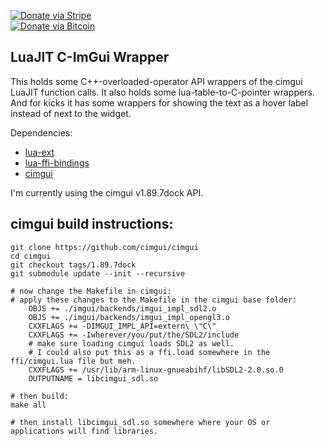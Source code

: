 [![Donate via Stripe](https://img.shields.io/badge/Donate-Stripe-green.svg)](https://buy.stripe.com/00gbJZ0OdcNs9zi288)<br>
[![Donate via Bitcoin](https://img.shields.io/badge/Donate-Bitcoin-green.svg)](bitcoin:37fsp7qQKU8XoHZGRQvVzQVP8FrEJ73cSJ)<br>

## LuaJIT C-ImGui Wrapper

This holds some C++-overloaded-operator API wrappers of the cimgui LuaJIT function calls.
It also holds some lua-table-to-C-pointer wrappers.
And for kicks it has some wrappers for showing the text as a hover label instead of next to the widget.

Dependencies:
- [lua-ext](https://github.com/thenumbernine/lua-ext)
- [lua-ffi-bindings](https://github.com/thenumbernine/lua-ffi-bindings)
- [cimgui](https://github.com/cimgui/cimgui)

I'm currently using the cimgui v1.89.7dock API.

## cimgui build instructions:

```
git clone https://github.com/cimgui/cimgui
cd cimgui
git checkout tags/1.89.7dock
git submodule update --init --recursive

# now change the Makefile in cimgui:
# apply these changes to the Makefile in the cimgui base folder:
	OBJS += ./imgui/backends/imgui_impl_sdl2.o
	OBJS += ./imgui/backends/imgui_impl_opengl3.o
	CXXFLAGS += -DIMGUI_IMPL_API=extern\ \"C\"
	CXXFLAGS += -Iwherever/you/put/the/SDL2/include
	# make sure loading cimgui loads SDL2 as well.
	# I could also put this as a ffi.load somewhere in the ffi/cimgui.lua file but meh.
	CXXFLAGS += /usr/lib/arm-linux-gnueabihf/libSDL2-2.0.so.0
	OUTPUTNAME = libcimgui_sdl.so

# then build:
make all

# then install libcimgui_sdl.so somewhere where your OS or applications will find libraries.
```

